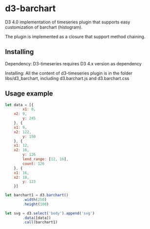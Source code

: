 # d3-barchart

D3 4.0 implementation of timeseries plugin that supports easy customization of barchart (histogram). 

The plugin is implemented as a closure that support method chaining.

## Installing

Dependency: D3-timeseries requires D3 4.x version as dependency

Installing: All the content of d3-timeseries plugin is in the folder libs/d3_barchart, including d3.barchart.js and d3.barchart.css

## Usage example
```js
let data = [{
		x1: 0,
    x2: 9,
		y: 245
	}, {
    x1: 9,
    x2: 122,
		y: 150
	}, {
    x1: 12,
    x2: 16,
		y: 126
		lend_range: [12, 16],
		count: 126
	}, {
    x1: 16,
    x2: 18,
		y: 123
	}]

let barchart1 = d3.barchart()
		.width(250)
		.height(100)
    
let svg = d3.select('body').append('svg')
		.data([data])
		.call(barchart1)
```
